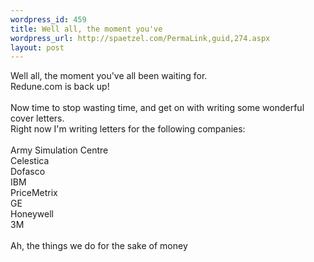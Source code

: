 ```yaml
--- 
wordpress_id: 459
title: Well all, the moment you've
wordpress_url: http://spaetzel.com/PermaLink,guid,274.aspx
layout: post
---
```

Well all, the moment you've all been waiting for.<br />
        Redune.com is back up!<br />
        <br />
        Now time to stop wasting time, and get on with writing some wonderful cover letters.<br />
        Right now I'm writing letters for the following companies:<br />
        <br />
        Army Simulation Centre
        <br />
        Celestica<br />
        Dofasco<br />
        IBM<br />
        PriceMetrix<br />
        GE
        <br />
        Honeywell<br />
        3M<br />
        <br />
        Ah, the things we do for the sake of money<img width="0" height="0" src="http://spaetzel.com/aggbug.ashx?id=274" />
